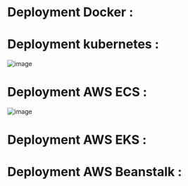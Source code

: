# Deployment Docker  : 

# Deployment kubernetes : 
![image](https://github.com/user-attachments/assets/404fc233-2e19-46cf-a4d0-8a450a19b2ef)

# Deployment AWS ECS : 
![image](https://github.com/user-attachments/assets/53b9ab41-57ce-4c78-a053-c1d9090b1f4b)

# Deployment AWS EKS : 

# Deployment AWS Beanstalk : 

